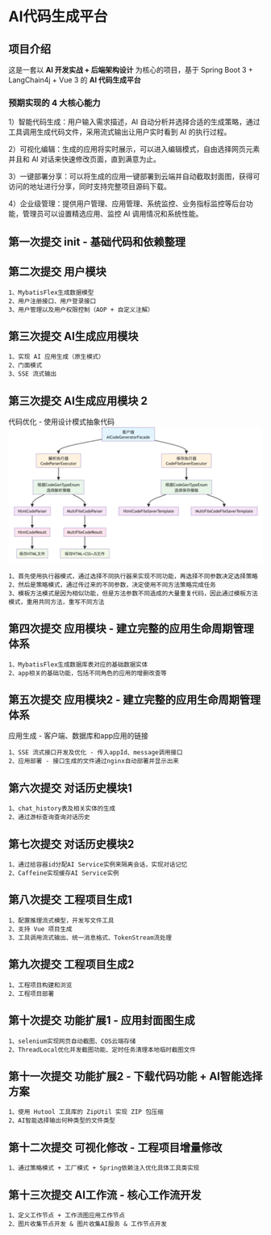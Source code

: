 # AI代码生成平台

## 项目介绍

这是一套以 **AI 开发实战 + 后端架构设计** 为核心的项目，基于 Spring Boot 3 + LangChain4j + Vue 3 的 **AI 代码生成平台**

### 预期实现的 4 大核心能力

1）智能代码生成：用户输入需求描述，AI 自动分析并选择合适的生成策略，通过工具调用生成代码文件，采用流式输出让用户实时看到 AI 的执行过程。

2）可视化编辑：生成的应用将实时展示，可以进入编辑模式，自由选择网页元素并且和 AI 对话来快速修改页面，直到满意为止。

3）一键部署分享：可以将生成的应用一键部署到云端并自动截取封面图，获得可访问的地址进行分享，同时支持完整项目源码下载。

4）企业级管理：提供用户管理、应用管理、系统监控、业务指标监控等后台功能，管理员可以设置精选应用、监控 AI 调用情况和系统性能。

## 第一次提交 init - 基础代码和依赖整理

## 第二次提交 用户模块

    1、MybatisFlex生成数据模型
    2、用户注册接口、用户登录接口
    3、用户管理以及用户权限控制（AOP + 自定义注解）

## 第三次提交 AI生成应用模块

    1、实现 AI 应用生成（原生模式）
    2、门面模式
    3、SSE 流式输出

## 第三次提交 AI生成应用模块 2
代码优化 - 使用设计模式抽象代码
    ![img.png](src/main/resources/pic/img1.png)

    1、首先使用执行器模式，通过选择不同执行器来实现不同功能，再选择不同参数决定选择策略
    2、然后是策略模式，通过传过来的不同参数，决定使用不同方法策略完成任务
    3、模板方法模式是因为相似功能，但是方法参数不同造成的大量重复代码，因此通过模板方法模式，重用共同方法，重写不同方法

## 第四次提交 应用模块 - 建立完整的应用生命周期管理体系

    1、MybatisFlex生成数据库表对应的基础数据实体
    2、app相关的基础功能，包括不同角色的应用的增删改查等

## 第五次提交 应用模块2 - 建立完整的应用生命周期管理体系
应用生成 - 客户端、数据库和app应用的链接

    1、SSE 流式接口开发及优化 - 传入appId、message调用接口
    2、应用部署 - 接口生成的文件通过nginx自动部署并显示出来

## 第六次提交 对话历史模块1

    1、chat_history表及相关实体的生成
    2、通过游标查询查询对话历史

## 第七次提交 对话历史模块2

    1、通过给容器id分配AI Service实例来隔离会话，实现对话记忆
    2、Caffeine实现缓存AI Service实例

## 第八次提交 工程项目生成1

    1、配置推理流式模型，开发写文件工具
    2、支持 Vue 项目生成
    3、工具调用流式输出、统一消息格式、TokenStream流处理

## 第九次提交 工程项目生成2

    1、工程项目构建和浏览
    2、工程项目部署

## 第十次提交 功能扩展1 - 应用封面图生成

    1、selenium实现网页自动截图、COS云端存储
    2、ThreadLocal优化并发截图功能、定时任务清理本地临时截图文件

## 第十一次提交 功能扩展2 - 下载代码功能 + AI智能选择方案

    1、使用 Hutool 工具库的 ZipUtil 实现 ZIP 包压缩
    2、AI智能选择输出何种类型的文件类型

## 第十二次提交 可视化修改 - 工程项目增量修改

    1、通过策略模式 + 工厂模式 + Spring依赖注入优化具体工具类实现

## 第十三次提交 AI工作流 - 核心工作流开发

    1、定义工作节点 + 工作流图应用工作节点
    2、图片收集节点开发 & 图片收集AI服务 & 工作节点开发